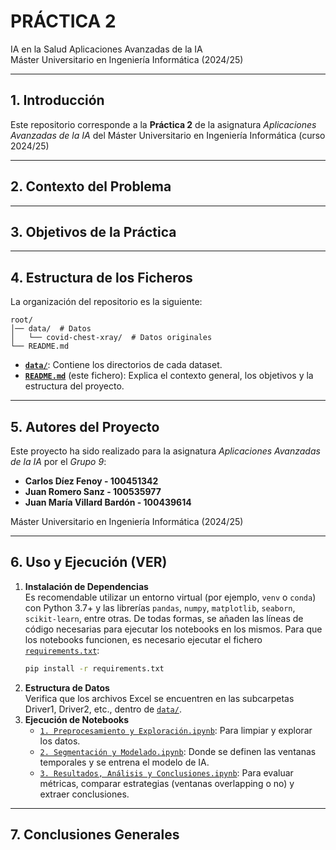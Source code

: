 # PRÁCTICA 2

IA en la Salud 
Aplicaciones Avanzadas de la IA  
Máster Universitario en Ingeniería Informática (2024/25)

---

## 1. Introducción

Este repositorio corresponde a la **Práctica 2** de la asignatura _Aplicaciones Avanzadas de la IA_ del Máster Universitario en Ingeniería Informática (curso 2024/25)

---

## 2. Contexto del Problema


---

## 3. Objetivos de la Práctica

---

## 4. Estructura de los Ficheros

La organización del repositorio es la siguiente:

```
root/
│── data/  # Datos
│   └── covid-chest-xray/  # Datos originales
└── README.md
```

- **[`data/`](./data/)**: Contiene los directorios de cada dataset.
- **[`README.md`](./README.md)** (este fichero): Explica el contexto general, los objetivos y la estructura del proyecto.

---

## 5. Autores del Proyecto

Este proyecto ha sido realizado para la asignatura _Aplicaciones Avanzadas de la IA_ por el _Grupo 9_:

- **Carlos Díez Fenoy - 100451342**
- **Juan Romero Sanz - 100535977**
- **Juan María Villard Bardón - 100439614**

Máster Universitario en Ingeniería Informática (2024/25)

---

## 6. Uso y Ejecución (VER)

1. **Instalación de Dependencias**  
   Es recomendable utilizar un entorno virtual (por ejemplo, `venv` o `conda`) con Python 3.7+ y las librerías `pandas`, `numpy`, `matplotlib`, `seaborn`, `scikit-learn`, entre otras. De todas formas, se añaden las líneas de código necesarias para ejecutar los notebooks en los mismos.
   Para que los notebooks funcionen, es necesario ejecutar el fichero [`requirements.txt`](./requirements.txt):
   ```bash
   pip install -r requirements.txt
   ```
2. **Estructura de Datos**  
   Verifica que los archivos Excel se encuentren en las subcarpetas Driver1, Driver2, etc., dentro de [`data/`](./data/).
3. **Ejecución de Notebooks**
   - [`1. Preprocesamiento y Exploración.ipynb`](./1.%20Preprocesamiento%20y%20Exploración.ipynb): Para limpiar y explorar los datos.
   - [`2. Segmentación y Modelado.ipynb`](./2.%20Segmentación%20y%20Modelado.ipynb): Donde se definen las ventanas temporales y se entrena el modelo de IA.
   - [`3. Resultados, Análisis y Conclusiones.ipynb`](./3.%20Resultados,%20Análisis%20y%20Conclusiones.ipynb): Para evaluar métricas, comparar estrategias (ventanas overlapping o no) y extraer conclusiones.

---

## 7. Conclusiones Generales


